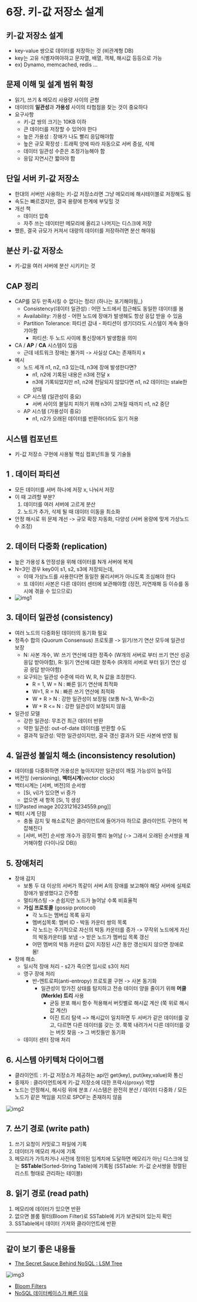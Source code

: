 # 6장. 키-값 저장소 설계

## 키-값 저장소 설계

- key-value 쌍으로 데이터를 저장하는 것 (비관계형 DB)
- key는 고유 식별자여야햐고 문자열, 배열, 객체, 해시값 등등으로 가능
- ex) Dynamo, memcached, redis ...

## 문제 이해 및 설계 범위 확정

- 읽기, 쓰기 & 메모리 사용량 사이의 균형
- 데이터의 **일관성**과 **가용성** 사이의 타협점을 찾는 것이 중요하다
- 요구사항
  - 키-값 쌍의 크기는 10KB 이하
  - 큰 데이터를 저장할 수 있어야 한다
  - 높은 가용성 : 장애가 나도 빨리 응답해야함
  - 높은 규모 확장성 : 트래픽 양에 따라 자동으로 서버 증설, 삭제
  - 데이터 일관성 수준은 조정가능해야 함
  - 응답 지연시간 짧아야 함

## 단일 서버 키-값 저장소

- 한대의 서버만 사용하는 키-값 저장소라면 그냥 메모리에 해시테이블로 저장해도 됨
- 속도는 빠르겠지만, 결국 용량에 한계에 부딪힐 것
- 개선 책
  - 데이터 압축
  - 자주 쓰는 데이터만 메모리에 올리고 나머지는 디스크에 저장
- 쨌튼, 결국 규모가 커져서 대량의 데이터를 저장하려면 분산 해야됨

## 분산 키-값 저장소

- 키-값을 여러 서버에 분산 시키키는 것

## CAP 정리

- CAP를 모두 만족시킬 수 없다는 정리! (하나는 포기해야됨,,)
  - Consistency(데이터 일관성) : 어떤 노드에서 접근해도 동일한 데이터를 봄
  - Availability: 가용성 - 어떤 노드에 장애가 발생해도 항상 응답 받을 수 있음
  - Partition Tolerance: 파티션 감내 - 파티션이 생기더라도 시스템이 계속 돌아갸아함
    - 파티션: 두 노드 사이에 통신장애가 발생함을 의미
- CA / **AP** / **CA** 시스템이 있음
  - 근데 네트워크 장애는 불가피 -> 사실상 CA는 존재하지 x
- 예시
  - 노드 세개 n1, n2, n3 있는데, n3에 장애 발생한다면?
    - n1, n2에 기록된 내용은 n3에 전달 x
    - n3에 기록되었지만 n1, n2에 전달되지 않았다면 n1, n2 데이터는 stale한 상태
  - CP 시스템 (일관성이 중요)
    - 서버 사이의 불일치 피하기 위해 n3이 고쳐질 때까지 n1, n2 중단
  - AP 시스템 (가용성이 중요)
    - n1, n2가 오래된 데이터를 반환하더라도 읽기 허용

## 시스템 컴포넌트

- 키-값 저장소 구현에 사용될 핵심 컴포넌트들 및 기술들

## 1 . 데이터 파티션

- 모든 데이터를 서버 하나에 저장 x, 나눠서 저장
- 이 때 고려할 부분?
  1.  데이터를 여러 서버에 고르게 분산
  2.  노드가 추가, 삭제 될 때 데이터 이동을 최소화
- 안정 해시로 위 문제 개선 -> 규모 확장 자동화, 다양성 (서버 용량에 맞게 가상노드 수 조정)

## 2. 데이터 다중화 (replication)

- 높은 가용성 & 안정성을 위해 데이터를 N개 서버에 복제
- N=3인 경우 key0이 s1, s2, s3에 저장되는데,
  - 이때 가상노드를 사용한다면 동일한 물리서버가 아니도록 조심해야 한다
  - 또 데이터 사본은 다른 데이터 센터에 보관해야함 (정전, 자연재해 등 이슈를 동시에 겪을 수 있으므로)
- ![img1](./img1.png)

## 3. 데이터 일관성 (consistency)

- 여러 노드의 다중화된 데이터의 동기화 필요
- 정족수 합의 (Quorum Consensus) 프로토콜 -> 읽기/쓰기 연산 모두에 일관성 보장
  - N: 사본 개수, W: 쓰기 연산에 대한 정족수 (W개의 서버로 부터 쓰기 연산 성공 응답 받아야함), R: 읽기 연산에 대한 정족수 (R개의 서버로 부터 읽기 연산 성공 응답 받아야함)
  - 요구되는 일관성 수준에 따라 W, R, N 값을 조정한다.
    - R = 1, W = N : 빠른 읽기 연산에 최적화
    - W=1, R = N : 빠른 쓰기 연산에 최적화
    - W + R > N : 강한 일관성이 보장됨 (보통 N=3, W=R=2)
    - W + R <= N : 강한 일관성이 보장되지 않음
- 일관성 모델
  - 강한 일관성: 무조건 최근 데이터 반환
  - 약한 일관성: out-of-date 데이터를 반환할 수도
  - 결과적 일관성: 약한 일관성이지만, 결국 갱신 결과가 모든 사본에 반영 됨

## 4. 일관성 불일치 해소 (inconsistency resolution)

- 데이터를 다중화하면 가용성은 높아지지만 일관성이 깨질 가능성이 높아짐
- 버전잉 (versioning), **벡터시계**(vector clock)
- 백터시계는 [서버, 버전]의 순서쌍
  - [Si, vi]가 있으면 vi 증가
  - 없으면 새 항목 [Si, 1] 생성
- ![[Pasted image 20231216234559.png]]
- 벡터 시계 단점
  - 충돌 감지 및 해소로직은 클라이언트에 들어가야 하므로 클라이언트 구현이 복잡해진다
  - [서버, 버전] 순서쌍 개수가 굉장히 빨리 늘어남 (-> 그래서 오래된 순서쌍을 제거해야함 (다이나모 DB))

## 5. 장애처리

- 장애 감지
  - 보통 두 대 이상의 서버가 똑같이 서버 A의 장애를 보고해야 해당 서버에 실제로 장애가 발생했다고 간주함
  - 멀티캐스팅 -> 손쉽지만 노드가 늘어날 수록 비효율적
  - **가십 프로토콜** (gossip protocol)
    - 각 노드는 멤버십 목록 유지
    - 멤버십목록: 멤버 ID - 박동 카운터 쌍의 목록
    - 각 노드는 주기적으로 자신의 박동 카운터를 증가 -> 무작위 노드에게 자신의 박동카운터를 보냄 -> 받은 노드가 멤버십 목록 갱신
    - 어떤 멤버의 박동 카운터 값이 지정된 시간 동안 갱신되지 않으면 장애로 봄!
- 장애 해소
  - 일시적 장애 처리 - s2가 죽으면 임시로 s3이 처리
  - 영구 장애 처리
    - 반-엔트로피(anti-entropy) 프로토콜 구현 -> 사본 동기화
      - 일관성이 망가진 상태를 탐지하고 전송 데이터 양을 줄이기 위해 **머클(Merkle) 트리** 사용
        - 균등 분포 해시 함수 적용해서 버킷별로 해시값 계산 (쭉 위로 해시값 계산)
        - 이진 트리 탐색 ~> 해시값이 일치하면 두 서버가 같은 데이터를 갖고, 다르면 다른 데이터를 갖는 것. 쭉쭉 내려가서 다른 데이터를 갖는 버킷 찾음 -> 그 버킷들만 동기화
  - 데이터 센터 장애 처리

## 6. 시스템 아키텍처 다이어그램

- 클라이언트 : 키-값 저장소가 제공하는 api인 get(key), put(key,value)와 통신
- 중재자 : 클라이언트에게 키-값 저장소에 대한 프락시(proxy) 역할
- 노드는 안정해시, 해시링 위에 분포 / 시스템은 완전히 분산 / 데이터 다중화 / 모든 노드가 같은 책임을 지므로 SPOF는 존재하지 않음

![img2](./img2.png)

## 7. 쓰기 경로 (write path)

1. 쓰기 요청이 커밋로그 파일에 기록
2. 데이터가 메모리 캐시에 기록
3. 메모리가 가득차거나 사전에 정의된 임계치에 도달하면 메모리가 아닌 디스크에 있는 **SSTable**(Sorted-String Table)에 기록됨 (SSTable: 키-값 순서쌍을 정렬된 리스트 형태로 관리하는 테이블)

## 8. 읽기 경로 (read path)

1. 메모리에 데이터가 있으면 반환
2. 없으면 블룸 필터(Bloom Filter)로 SSTable에 키가 보관되어 있는지 확인
3. SSTable에서 데이터 가져와 클라이언트에 반환

---

## 같이 보기 좋은 내용들

- [The Secret Sauce Behind NoSQL : LSM Tree](https://youtu.be/I6jB0nM9SKU?si=CXh5ZWhTj8d7EWf0)

![img3](./img3.png)

- [Bloom Filters](https://youtu.be/V3pzxngeLqw?si=iNQR3EgeBp9V-IK2)
- [NoSQL 데이터베이스가 빠른 이유](https://youtube.com/watch?v=i_vmkaR1x-I&si=9zHvNAK20lOXuwtu)
